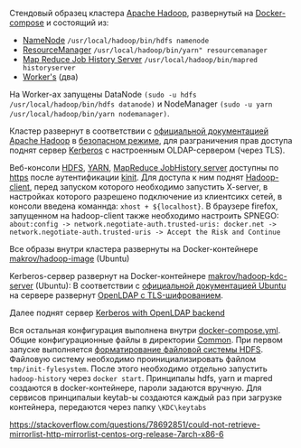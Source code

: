 Стендовый образец кластера [Apache Hadoop](https://hadoop.apache.org), развернутый на [Docker-compose](https://github.com/makrovan/Hadoop-in-Docker/blob/main/docker-compose.yml) и состоящий из:
- [NameNode](https://github.com/makrovan/Hadoop-in-Docker/blob/792815da32e5fbb38c5fc13c0c509d5451b868c9/NameNode/Dockerfile) `/usr/local/hadoop/bin/hdfs namenode`
- [ResourceManager](https://github.com/makrovan/Hadoop-in-Docker/blob/792815da32e5fbb38c5fc13c0c509d5451b868c9/ResourceManager/Dockerfile) `/usr/local/hadoop/bin/yarn" resourcemanager`
- [Map Reduce Job History Server](https://github.com/makrovan/Hadoop-in-Docker/blob/792815da32e5fbb38c5fc13c0c509d5451b868c9/JobHistory/Dockerfile) `/usr/local/hadoop/bin/mapred historyserver`
- [Worker's](https://github.com/makrovan/Hadoop-in-Docker/blob/792815da32e5fbb38c5fc13c0c509d5451b868c9/Worker/Dockerfile) (два)

На Worker-ах запущены DataNode `(sudo -u hdfs /usr/local/hadoop/bin/hdfs datanode)` и NodeManager `(sudo -u yarn /usr/local/hadoop/bin/yarn nodemanager)`.

Кластер развернут в соответствии с [официальной документацией Apache Hadoop](https://hadoop.apache.org/docs/stable/hadoop-project-dist/hadoop-common/ClusterSetup.html) в [безопасном режиме](https://hadoop.apache.org/docs/stable/hadoop-project-dist/hadoop-common/SecureMode.html), для разграничения прав доступа поднят сервер [Kerberos](https://github.com/makrovan/Hadoop-in-Docker/blob/792815da32e5fbb38c5fc13c0c509d5451b868c9/KDC/Dockerfile) с настроенным OLDAP-сервером (через TLS). 

Веб-консоли [HDFS](https://hadoop-master.docker.net:9871), [YARN](https://hadoop-yarn.docker.net:8090), [MapReduce JobHistory server](https://hadoop-history.docker.net:19890) доступны по [https](https://hadoop.apache.org/docs/stable/hadoop-kms/index.html#KMS_over_HTTPS_.28SSL.29) после аутентификации [kinit](https://web.mit.edu/kerberos/krb5-1.12/doc/user/user_commands/kinit.html). Для доступа к ним поднят [Hadoop-client](https://), перед запуском которого необходимо запустить X-server, в настройках которого разрешено подключение из клиентсикх сетей, в консоли введена команнда: `xhost + ${localhost}`. В браузере firefox, запущенном на hadoop-client также необходимо настроить SPNEGO: `about:config -> network.negotiate-auth.trusted-uris: docker.net -> network.negotiate-auth.trusted-uris -> Accept the Risk and Continue`

Все образы внутри кластера развернуты на Docker-контейнере [makrov/hadoop-image](https://hub.docker.com/r/makrov/hadoop-image) (Ubuntu)

Kerberos-сервер развернут на Docker-контейнере [makrov/hadoop-kdc-server](https://hub.docker.com/r/makrov/hadoop-kdc-server) (Ubuntu):
В соответствии с [официальной документацией Ubuntu](https://ubuntu.com) на сервере развернут [OpenLDAP c TLS-шифрованием](https://ubuntu.com/server/docs/ldap-and-transport-layer-security-tls).

Далее поднят сервер [Kerberos with OpenLDAP backend](#https://ubuntu.com/server/docs/how-to-set-up-kerberos-with-openldap-backend)

Вся остальная конфигурация выполнена внутри [docker-compose.yml](https://github.com/makrovan/Hadoop-in-Docker/blob/792815da32e5fbb38c5fc13c0c509d5451b868c9/docker-compose.yml). Общие конфигурационные файлы в директории [Common](https://github.com/makrovan/Hadoop-in-Docker/tree/792815da32e5fbb38c5fc13c0c509d5451b868c9/Common).
При первом запуске выполняется [форматирование файловой системы HDFS](https://github.com/makrovan/Hadoop-in-Docker/blob/792815da32e5fbb38c5fc13c0c509d5451b868c9/NameNode/init-script.sh). Файловую систему необходимо проинициализировать файлом `tmp/init-fylesystem`. После этого необходимо отдельно запустить `hadoop-history` через `docker start`.
Принципалы hdfs, yarn и mapred создаются в docker-контейнере, пароли задаются вручную. Для сервисов принципалыи keytab-ы создаются каждый раз при загрузке контейнера, передаются через папку `\KDC\keytabs`

https://stackoverflow.com/questions/78692851/could-not-retrieve-mirrorlist-http-mirrorlist-centos-org-release-7arch-x86-6
